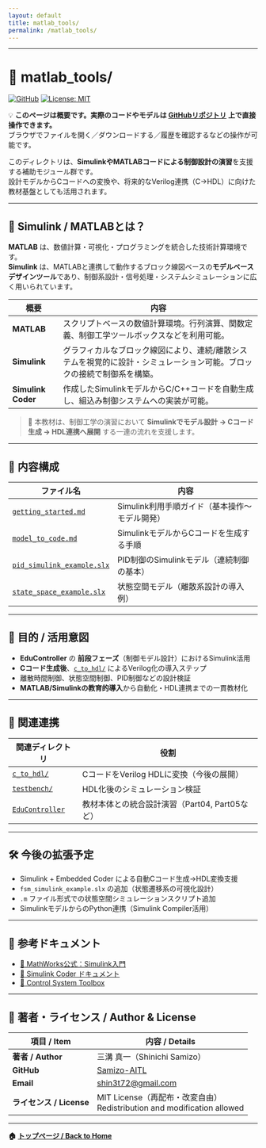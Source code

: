 ```yaml
---
layout: default
title: matlab_tools/
permalink: /matlab_tools/
---
```


---

# 🧰 matlab_tools/

[![GitHub](https://img.shields.io/badge/GitHub-Open%20Repo-black?logo=github)](https://github.com/Samizo-AITL/matlab_tools)
[![License: MIT](https://img.shields.io/badge/License-MIT-blue.svg)](LICENSE)

💡 **このページは概要です。実際のコードやモデルは [GitHubリポジトリ](https://github.com/Samizo-AITL/EduController/matlab_tools/) 上で直接操作できます。**  
ブラウザでファイルを開く／ダウンロードする／履歴を確認するなどの操作が可能です。

このディレクトリは、**SimulinkやMATLABコードによる制御設計の演習**を支援する補助モジュール群です。  
設計モデルからCコードへの変換や、将来的なVerilog連携（C→HDL）に向けた教材基盤としても活用されます。

---

## 📘 Simulink / MATLABとは？

**MATLAB** は、数値計算・可視化・プログラミングを統合した技術計算環境です。  
**Simulink** は、MATLABと連携して動作するブロック線図ベースの**モデルベースデザインツール**であり、制御系設計・信号処理・システムシミュレーションに広く用いられています。

| 概要 | 内容 |
|------|------|
| **MATLAB** | スクリプトベースの数値計算環境。行列演算、関数定義、制御工学ツールボックスなどを利用可能。 |
| **Simulink** | グラフィカルなブロック線図により、連続/離散システムを視覚的に設計・シミュレーション可能。ブロックの接続で制御系を構築。 |
| **Simulink Coder** | 作成したSimulinkモデルからC/C++コードを自動生成し、組込み制御システムへの実装が可能。 |

> 🎯 本教材は、制御工学の演習において **Simulinkでモデル設計 → Cコード生成 → HDL連携へ展開** する一連の流れを支援します。

---

## 📁 内容構成

| ファイル名 | 内容 |
|------------|------|
| [`getting_started.md`](https://samizo-aitl.github.io/EduController/matlab_tools/getting_started.html) | Simulink利用手順ガイド（基本操作〜モデル開発） |
| [`model_to_code.md`](https://samizo-aitl.github.io/EduController/matlab_tools/model_to_code.html) | SimulinkモデルからCコードを生成する手順 |
| [`pid_simulink_example.slx`](https://samizo-aitl.github.io/EduController/matlab_tools/pid_simulink_example.slx) | PID制御のSimulinkモデル（連続制御の基本） |
| [`state_space_example.slx`](https://samizo-aitl.github.io/EduController/matlab_tools/state_space_example.slx) | 状態空間モデル（離散系設計の導入例） |

---

## 🎯 目的 / 活用意図

- **EduController** の **前段フェーズ**（制御モデル設計）におけるSimulink活用
- **Cコード生成後**、[`c_to_hdl/`](https://samizo-aitl.github.io/EduController/SoC_DesignKit_by_ChatGPT/c_to_hdl/) によるVerilog化の導入ステップ
- 離散時間制御、状態空間制御、PID制御などの設計検証
- **MATLAB/Simulinkの教育的導入**から自動化・HDL連携までの一貫教材化

---

## 🔗 関連連携

| 関連ディレクトリ | 役割 |
|------------------|------|
| [`c_to_hdl/`](https://samizo-aitl.github.io/EduController/SoC_DesignKit_by_ChatGPT/c_to_hdl/) | CコードをVerilog HDLに変換（今後の展開） |
| [`testbench/`](https://samizo-aitl.github.io/EduController/SoC_DesignKit_by_ChatGPT/testbench/) | HDL化後のシミュレーション検証 |
| [`EduController`](https://samizo-aitl.github.io/EduController/) | 教材本体との統合設計演習（Part04, Part05など） |

---

## 🛠️ 今後の拡張予定

- Simulink + Embedded Coder による自動Cコード生成→HDL変換支援
- `fsm_simulink_example.slx` の追加（状態遷移系の可視化設計）
- `.m` ファイル形式での状態空間シミュレーションスクリプト追加
- SimulinkモデルからのPython連携（Simulink Compiler活用）

---

## 📖 参考ドキュメント

- [📘 MathWorks公式：Simulink入門](https://www.mathworks.com/learn/tutorials/simulink-onramp.html)
- [📘 Simulink Coder ドキュメント](https://www.mathworks.com/products/simulink-coder.html)
- [📘 Control System Toolbox](https://www.mathworks.com/products/control.html)

---

## 👤 **著者・ライセンス / Author & License**

| **項目 / Item** | **内容 / Details** |
|-----------------|--------------------|
| **著者 / Author** | 三溝 真一（Shinichi Samizo） |
| **GitHub** | [Samizo-AITL](https://github.com/Samizo-AITL) |
| **Email** | [shin3t72@gmail.com](mailto:shin3t72@gmail.com) |
| **ライセンス / License** | MIT License（再配布・改変自由）<br>Redistribution and modification allowed |

---

**🏠 [トップページ / Back to Home](https://samizo-aitl.github.io/EduController/)**

